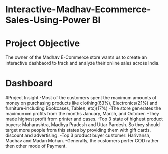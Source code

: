 # Interactive-Madhav-Ecommerce-Sales-Using-Power BI

# Project Objective
The owner of the Madhav E-Commerce store wants us to create an interactive dashbaord to track and analyze their online sales across India.

# Dashboard


#Project Insight
-Most of the customers spent the maximum amounts of money on purchasing products like clothing(63%), Electronics(21%) and furniture-including Bookcases, Tables, etc)(17%)
-The store generates the maximun=m profits from the months January, March, and October.
-They made highest profit from printer and cases.
-Top 3 state of highest product buyers: Maharashtra, Madhya Pradesh and Uttar Pardesh. So they should target more people from this states by providing them with gift cards, discount and advertising.
-Top 3 product buyer customer: Harivansh, Madhav and Madan Mohan.
-Generally, the customers perfer COD rather then other mode of Payment.
